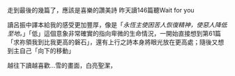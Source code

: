 走到最後的幾篇了，應該是喜樂的讚美詩
昨天讀146篇聽Wait for you

讀呂振中譯本給我的感受更加豐厚，像是「_永恆主使困苦人恢復精神，使惡人降低至地。_」「低」這個意象非常確實的指向卑微的生命情況，一開始直接想到第61篇「求祢領我到比我更高的磐石」，還有上行之詩本身將眼光放在更高處；隨後又想到主自己「向下的移動」

越往下讀越喜歡...雪的畫面，白亮聖潔，